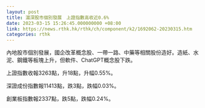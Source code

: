 ```yaml
---
layout: post
title: 滬深股市個別發展　上證指數高收近0.6%
date: 2023-03-15 15:26:45.000000000 +08:00
link: https://news.rthk.hk/rthk/ch/component/k2/1692062-20230315.htm
categories: rthk
---
```


內地股市個別發展，國企改革概念股、一帶一路、中藥等相關股份造好。造紙、水泥、鋼鐵等板塊上升，但軟件、ChatGPT概念股下跌。

上證指數收報3263點，升18點，升幅0.55%。

深證成份指數報11413點，跌3點，跌幅0.03%。

創業板指數報2337點，跌5點，跌幅0.24%。
